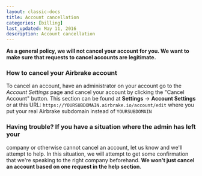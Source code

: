 ```yaml
---
layout: classic-docs
title: Account cancellation
categories: [billing]
last_updated: May 11, 2016
description: Account cancellation
---
```


**As a general policy, we will not cancel your account for you. We want to make
sure that requests to cancel accounts are legitimate.**

### How to cancel your Airbrake account
To cancel an account, have an administrator on your account go to the *Account
Settings* page and cancel your account by clicking the "Cancel Account" button.
This section can be found at **Settings** -> **Account Settings** or at this URL:
`https://YOURSUBDOMAIN.airbrake.io/account/edit` where you put your real
Airbrake subdomain instead of `YOURSUBDOMAIN`

### Having trouble?  If you have a situation where the admin has left your
company or otherwise cannot cancel an account, let us know and we'll attempt to
help.  In this situation, we will attempt to get some confirmation that we're
speaking to the right company beforehand. **We won't just cancel an account based
on one request in the help section**.
